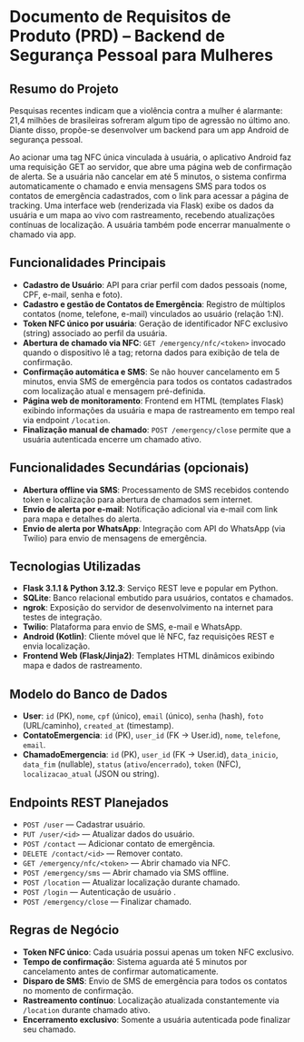 # Documento de Requisitos de Produto (PRD) – Backend de Segurança Pessoal para Mulheres

## Resumo do Projeto

Pesquisas recentes indicam que a violência contra a mulher é alarmante: 21,4 milhões de brasileiras sofreram algum tipo de agressão no último ano. Diante disso, propõe-se desenvolver um backend para um app Android de segurança pessoal.

Ao acionar uma tag NFC única vinculada à usuária, o aplicativo Android faz uma requisição GET ao servidor, que abre uma página web de confirmação de alerta. Se a usuária não cancelar em até 5 minutos, o sistema confirma automaticamente o chamado e envia mensagens SMS para todos os contatos de emergência cadastrados, com o link para acessar a página de tracking. Uma interface web (renderizada via Flask) exibe os dados da usuária e um mapa ao vivo com rastreamento, recebendo atualizações contínuas de localização. A usuária também pode encerrar manualmente o chamado via app.

## Funcionalidades Principais

* **Cadastro de Usuário**: API para criar perfil com dados pessoais (nome, CPF, e-mail, senha e foto).
* **Cadastro e gestão de Contatos de Emergência**: Registro de múltiplos contatos (nome, telefone, e-mail) vinculados ao usuário (relação 1\:N).
* **Token NFC único por usuária**: Geração de identificador NFC exclusivo (string) associado ao perfil da usuária.
* **Abertura de chamado via NFC**: `GET /emergency/nfc/<token>` invocado quando o dispositivo lê a tag; retorna dados para exibição de tela de confirmação.
* **Confirmação automática e SMS**: Se não houver cancelamento em 5 minutos, envia SMS de emergência para todos os contatos cadastrados com localização atual e mensagem pré-definida.
* **Página web de monitoramento**: Frontend em HTML (templates Flask) exibindo informações da usuária e mapa de rastreamento em tempo real via endpoint `/location`.
* **Finalização manual de chamado**: `POST /emergency/close` permite que a usuária autenticada encerre um chamado ativo.

## Funcionalidades Secundárias (opcionais)

* **Abertura offline via SMS**: Processamento de SMS recebidos contendo token e localização para abertura de chamados sem internet.
* **Envio de alerta por e-mail**: Notificação adicional via e-mail com link para mapa e detalhes do alerta.
* **Envio de alerta por WhatsApp**: Integração com API do WhatsApp (via Twilio) para envio de mensagens de emergência.

## Tecnologias Utilizadas

* **Flask 3.1.1 & Python 3.12.3**: Serviço REST leve e popular em Python.
* **SQLite**: Banco relacional embutido para usuários, contatos e chamados.
* **ngrok**: Exposição do servidor de desenvolvimento na internet para testes de integração.
* **Twilio**: Plataforma para envio de SMS, e-mail e WhatsApp.
* **Android (Kotlin)**: Cliente móvel que lê NFC, faz requisições REST e envia localização.
* **Frontend Web (Flask/Jinja2)**: Templates HTML dinâmicos exibindo mapa e dados de rastreamento.

## Modelo do Banco de Dados

* **User**: `id` (PK), `nome`, `cpf` (único), `email` (único), `senha` (hash), `foto` (URL/caminho), `created_at` (timestamp).
* **ContatoEmergencia**: `id` (PK), `user_id` (FK → User.id), `nome`, `telefone`, `email`.
* **ChamadoEmergencia**: `id` (PK), `user_id` (FK → User.id), `data_inicio`, `data_fim` (nullable), `status` (`ativo`/`encerrado`), `token` (NFC), `localizacao_atual` (JSON ou string).

## Endpoints REST Planejados

* `POST /user` — Cadastrar usuário.
* `PUT /user/<id>` — Atualizar dados do usuário.
* `POST /contact` — Adicionar contato de emergência.
* `DELETE /contact/<id>` — Remover contato.
* `GET /emergency/nfc/<token>` — Abrir chamado via NFC.
* `POST /emergency/sms` — Abrir chamado via SMS offline.
* `POST /location` — Atualizar localização durante chamado. 
* `POST /login` — Autenticação de usuário .
* `POST /emergency/close` — Finalizar chamado.

## Regras de Negócio

* **Token NFC único**: Cada usuária possui apenas um token NFC exclusivo.
* **Tempo de confirmação**: Sistema aguarda até 5 minutos por cancelamento antes de confirmar automaticamente.
* **Disparo de SMS**: Envio de SMS de emergência para todos os contatos no momento de confirmação.
* **Rastreamento contínuo**: Localização atualizada constantemente via `/location` durante chamado ativo.
* **Encerramento exclusivo**: Somente a usuária autenticada pode finalizar seu chamado.
